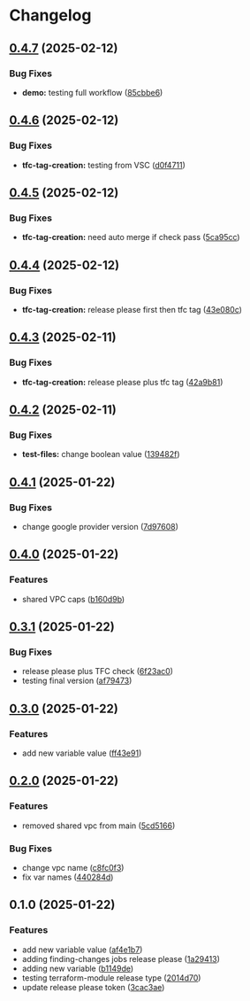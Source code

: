 # Changelog

## [0.4.7](https://github.com/cecuevas-hblf/terraform-h2-beta-feature/compare/v0.4.6...v0.4.7) (2025-02-12)


### Bug Fixes

* **demo:** testing full workflow ([85cbbe6](https://github.com/cecuevas-hblf/terraform-h2-beta-feature/commit/85cbbe6a305c9f3a325008e4e3facd499d19c3be))

## [0.4.6](https://github.com/cecuevas-hblf/terraform-h2-beta-feature/compare/v0.4.5...v0.4.6) (2025-02-12)


### Bug Fixes

* **tfc-tag-creation:** testing from VSC ([d0f4711](https://github.com/cecuevas-hblf/terraform-h2-beta-feature/commit/d0f47114f7ef4f0f9c6f2e50d0fae368623feea5))

## [0.4.5](https://github.com/cecuevas-hblf/terraform-h2-beta-feature/compare/v0.4.4...v0.4.5) (2025-02-12)


### Bug Fixes

* **tfc-tag-creation:** need auto merge if check pass ([5ca95cc](https://github.com/cecuevas-hblf/terraform-h2-beta-feature/commit/5ca95cc4cb65880853e3738c85b9c026899e6d3d))

## [0.4.4](https://github.com/cecuevas-hblf/terraform-h2-beta-feature/compare/v0.4.3...v0.4.4) (2025-02-12)


### Bug Fixes

* **tfc-tag-creation:** release please first then tfc tag ([43e080c](https://github.com/cecuevas-hblf/terraform-h2-beta-feature/commit/43e080c1f561596cce0d1c65a50567c93876264e))

## [0.4.3](https://github.com/cecuevas-hblf/terraform-h2-beta-feature/compare/v0.4.2...v0.4.3) (2025-02-11)


### Bug Fixes

* **tfc-tag-creation:** release please plus tfc tag ([42a9b81](https://github.com/cecuevas-hblf/terraform-h2-beta-feature/commit/42a9b81130487a6478205ca1d5bf51581ff93c3e))

## [0.4.2](https://github.com/cecuevas-hblf/terraform-h2-beta-feature/compare/v0.4.1...v0.4.2) (2025-02-11)


### Bug Fixes

* **test-files:** change boolean value ([139482f](https://github.com/cecuevas-hblf/terraform-h2-beta-feature/commit/139482f474f9ab1e6c0b320220023b2c6e0b3312))

## [0.4.1](https://github.com/cecuevas-hblf/terraform-h2-beta-feature/compare/v0.4.0...v0.4.1) (2025-01-22)


### Bug Fixes

* change google provider version ([7d97608](https://github.com/cecuevas-hblf/terraform-h2-beta-feature/commit/7d976081d3aec450543513b2b05b065f78c84536))

## [0.4.0](https://github.com/cecuevas-hblf/terraform-h2-beta-feature/compare/v0.3.1...v0.4.0) (2025-01-22)


### Features

* shared VPC caps ([b160d9b](https://github.com/cecuevas-hblf/terraform-h2-beta-feature/commit/b160d9b828328a6c18b023b04c92f8ef9e527a86))

## [0.3.1](https://github.com/cecuevas-hblf/terraform-h2-beta-feature/compare/v0.3.0...v0.3.1) (2025-01-22)


### Bug Fixes

* release please plus TFC check ([6f23ac0](https://github.com/cecuevas-hblf/terraform-h2-beta-feature/commit/6f23ac0cbb2f9c864e939d65a80545292813bb05))
* testing final version ([af79473](https://github.com/cecuevas-hblf/terraform-h2-beta-feature/commit/af79473a830854204d28318e3d4b4ca8773c53de))

## [0.3.0](https://github.com/cecuevas-hblf/terraform-h2-beta-feature/compare/v0.2.0...v0.3.0) (2025-01-22)


### Features

* add new variable value ([ff43e91](https://github.com/cecuevas-hblf/terraform-h2-beta-feature/commit/ff43e9119a02198121278c07af69127b0fc88aea))

## [0.2.0](https://github.com/cecuevas-hblf/terraform-h2-beta-feature/compare/v0.1.0...v0.2.0) (2025-01-22)


### Features

* removed shared vpc from main ([5cd5166](https://github.com/cecuevas-hblf/terraform-h2-beta-feature/commit/5cd5166c34c77975de162e45e8eccc949a2d9513))


### Bug Fixes

* change vpc name ([c8fc0f3](https://github.com/cecuevas-hblf/terraform-h2-beta-feature/commit/c8fc0f31859e21c30784ee559b127d355f2f96f0))
* fix var names ([440284d](https://github.com/cecuevas-hblf/terraform-h2-beta-feature/commit/440284d0777d044b463fe74f29b959d0529cdf81))

## 0.1.0 (2025-01-22)


### Features

* add new variable value ([af4e1b7](https://github.com/cecuevas-hblf/terraform-h2-beta-feature/commit/af4e1b7bbf81df17c335bb3fd16d56241122a0a1))
* adding finding-changes jobs release please ([1a29413](https://github.com/cecuevas-hblf/terraform-h2-beta-feature/commit/1a29413b0a6087d1bc51b083e4642836fadc7520))
* adding new variable ([b1149de](https://github.com/cecuevas-hblf/terraform-h2-beta-feature/commit/b1149dea1cada155276c1c180006564c2a116ece))
* testing terraform-module release type ([2014d70](https://github.com/cecuevas-hblf/terraform-h2-beta-feature/commit/2014d707651a5004eab425641f2d5dae85746cbc))
* update release please token ([3cac3ae](https://github.com/cecuevas-hblf/terraform-h2-beta-feature/commit/3cac3aede89ba54344b40e6ea1a2ace57f5e7579))
